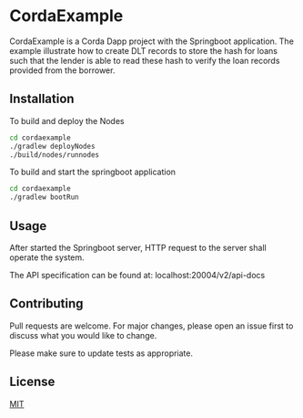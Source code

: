 # CordaExample

CordaExample is a Corda Dapp project with the Springboot application. The example illustrate how to create DLT records to store the hash for loans such that the lender is able to read these hash to verify the loan records provided from the borrower.

## Installation

To build and deploy the Nodes
```bash
cd cordaexample
./gradlew deployNodes
./build/nodes/runnodes
```

To build and start the springboot application
```bash
cd cordaexample
./gradlew bootRun
```


## Usage

After started the Springboot server, HTTP request to the server shall operate the system.

The API specification can be found at: localhost:20004/v2/api-docs

## Contributing
Pull requests are welcome. For major changes, please open an issue first to discuss what you would like to change.

Please make sure to update tests as appropriate.

## License
[MIT](https://choosealicense.com/licenses/mit/)
